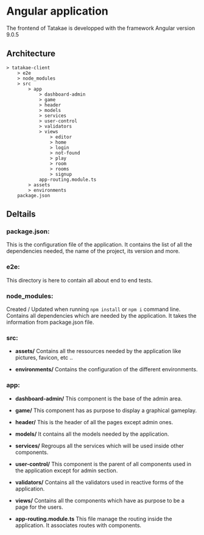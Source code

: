 # Angular application

The frontend of Tatakae is developped with the framework Angular version 9.0.5

## Architecture

```
> tatakae-client
    > e2e
    > node_modules
    > src
        > app
            > dashboard-admin
            > game
            > header
            > models
            > services
            > user-control
            > validators
            > views
                > editor
                > home
                > login
                > not-found
                > play
                > room
                > rooms
                > signup
            app-routing.module.ts
        > assets
        > environments
    package.json
```

## Deltails

### package.json:

This is the configuration file of the application. It contains the list of all the dependencies needed, the name of the project, its version and more.

### e2e:

This directory is here to contain all about end to end tests.

### node_modules:

Created / Updated when running `npm install` or `npm i` command line. Contains all dependencies which are needed by the application. It takes the information from package.json file.

### src:

* **assets/**
    Contains all the ressources needed by the application like pictures, favicon, etc ..

* **environments/**
    Contains the configuration of the different environments.

### app:

* **dashboard-admin/**
    This component is the base of the admin area.

* **game/**
    This component has as purpose to display a graphical gameplay.

* **header/**
    This is the header of all the pages except admin ones.

* **models/**
    It contains all the models needed by the application.

* **services/**
    Regroups all the services which will be used inside other components.

* **user-control/**
    This component is the parent of all components used in the application except for admin section.

* **validators/**
    Contains all the validators used in reactive forms of the application.

* **views/**
    Contains all the components which have as purpose to be a page for the users.

* **app-routing.module.ts**
    This file manage the routing inside the application. It associates routes with components.
